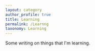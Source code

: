 ```yaml
---
layout: category
author_profile: true
title: Learning
permalink: /Learnng
taxonomy: Learning
---
```


Some writing on things that I'm learning. 